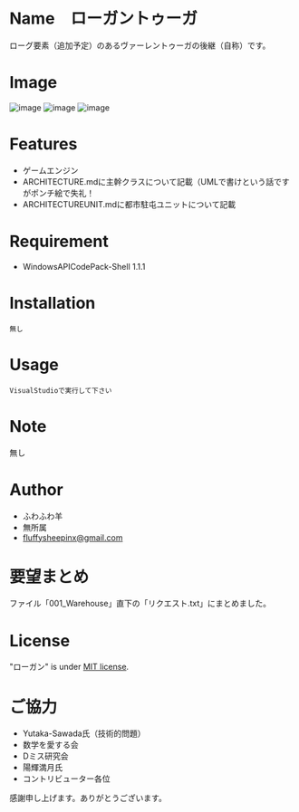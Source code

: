 # Name　ローガントゥーガ
  
  ローグ要素（追加予定）のあるヴァーレントゥーガの後継（自称）です。
  
# Image
 
 ![image](https://github.com/fluffySheepInX/WPF_Successor_001_to_Vahren/blob/master003/WPF_Successor_001_to_Vahren/001_Warehouse/001_DefaultGame/001_SystemImage/image_game.PNG)
 ![image](https://github.com/fluffySheepInX/WPF_Successor_001_to_Vahren/blob/master003/Tosi.png)
 ![image](https://github.com/fluffySheepInX/WPF_Successor_001_to_Vahren/blob/master003/Sentou.png)
 
# Features
 
 * ゲームエンジン
 * ARCHITECTURE.mdに主幹クラスについて記載（UMLで書けという話ですがポンチ絵で失礼！
 * ARCHITECTUREUNIT.mdに都市駐屯ユニットについて記載
 
# Requirement
  
* WindowsAPICodePack-Shell 1.1.1
 
# Installation
  
```
無し
```
 
# Usage
 
```
VisualStudioで実行して下さい
```
 
# Note
 
 無し
 
# Author
 
* ふわふわ羊
* 無所属
* fluffysheepinx@gmail.com

 
# 要望まとめ
 
 ファイル「001_Warehouse」直下の「リクエスト.txt」にまとめました。
 
# License 
"ローガン" is under [MIT license](https://en.wikipedia.org/wiki/MIT_License).

# ご協力
* Yutaka-Sawada氏（技術的問題）
* 数学を愛する会
* Dミス研究会
* 陽輝満月氏
* コントリビューター各位

感謝申し上げます。ありがとうございます。
